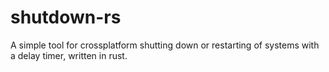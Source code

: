 # shutdown-rs

A simple tool for crossplatform shutting down or restarting of systems with a delay timer, written in rust.


